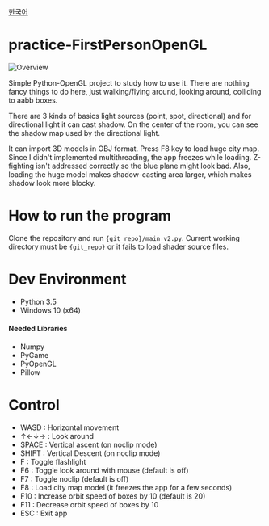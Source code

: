 [한국어](./README_kr.md)


# practice-FirstPersonOpenGL

![Overview](/screenshots/01.png)

Simple Python-OpenGL project to study how to use it.
There are nothing fancy things to do here, just walking/flying around, looking around, colliding to aabb boxes.

There are 3 kinds of basics light sources (point, spot, directional) and for directional light it can cast shadow.
On the center of the room, you can see the shadow map used by the directional light.

It can import 3D models in OBJ format. Press F8 key to load huge city map.
Since I didn't implemented multithreading, the app freezes while loading.
Z-fighting isn't addressed correctly so the blue plane might look bad.
Also, loading the huge model makes shadow-casting area larger, which makes shadow look more blocky.


# How to run the program

Clone the repository and run `{git_repo}/main_v2.py`.
Current working directory must be `{git_repo}` or it fails to load shader source files.


# Dev Environment

* Python 3.5
* Windows 10 (x64)

#### Needed Libraries

* Numpy
* PyGame
* PyOpenGL
* Pillow


# Control

* WASD : Horizontal movement
* ↑←↓→ : Look around
* SPACE : Vertical ascent (on noclip mode)
* SHIFT : Vertical Descent (on noclip mode)
* F : Toggle flashlight
* F6 : Toggle look around with mouse (default is off)
* F7 : Toggle noclip (default is off)
* F8 : Load city map model (it freezes the app for a few seconds)
* F10 : Increase orbit speed of boxes by 10 (default is 20)
* F11 : Decrease orbit speed of boxes by 10
* ESC : Exit app
